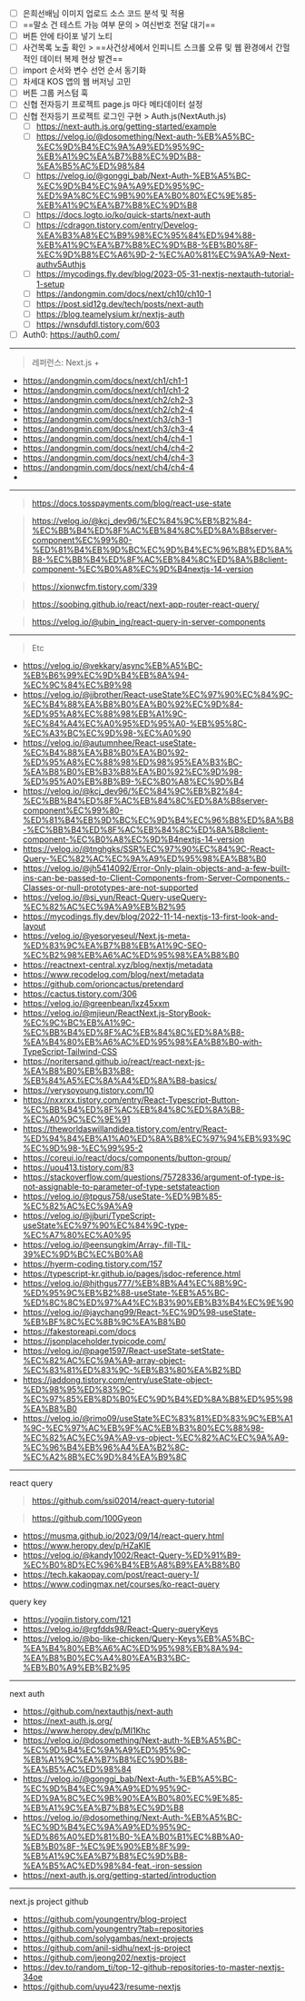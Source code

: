- [ ] 은희선배님 이미지 업로드 소스 코드 분석 및 적용
- [ ] ==말소 건 테스트 가능 여부 문의 > 여신번호 전달 대기==
- [ ] 버튼 안에 타이포 넣기 노티
- [ ] 사건목록 노출 확인 > ==사건상세에서 인피니트 스크롤 오류 및 웹 환경에서 간헐적인 데이터 복제 현상 발견==
- [ ] import 순서와 변수 선언 순서 동기화
- [ ] 차세대 KOS 앱의 웹 버저닝 고민
- [ ] 버튼 그룹 커스텀 훅
- [ ] 신협 전자등기 프로젝트 page.js 마다 메타데이터 설정
- [ ] 신협 전자등기 프로젝트 로그인 구현 > Auth.js(NextAuth.js)
	- [ ] https://next-auth.js.org/getting-started/example
	- [ ] https://velog.io/@dosomething/Next-auth-%EB%A5%BC-%EC%9D%B4%EC%9A%A9%ED%95%9C-%EB%A1%9C%EA%B7%B8%EC%9D%B8-%EA%B5%AC%ED%98%84
	- [ ] https://velog.io/@gonggi_bab/Next-Auth-%EB%A5%BC-%EC%9D%B4%EC%9A%A9%ED%95%9C-%ED%9A%8C%EC%9B%90%EA%B0%80%EC%9E%85-%EB%A1%9C%EA%B7%B8%EC%9D%B8
	- [ ] https://docs.logto.io/ko/quick-starts/next-auth
	- [ ] https://cdragon.tistory.com/entry/Develog-%EA%B3%A8%EC%B9%98%EC%95%84%ED%94%88-%EB%A1%9C%EA%B7%B8%EC%9D%B8-%EB%B0%8F-%EC%9D%B8%EC%A6%9D-2-%EC%A0%81%EC%9A%A9-Next-authv5Authjs
	- [ ] https://mycodings.fly.dev/blog/2023-05-31-nextjs-nextauth-tutorial-1-setup
	- [ ] https://andongmin.com/docs/next/ch10/ch10-1
	- [ ] https://post.sid12g.dev/tech/posts/next-auth
	- [ ] https://blog.teamelysium.kr/nextjs-auth
	- [ ] https://wnsdufdl.tistory.com/603

- [ ] Auth0: https://auth0.com/

***

> 레퍼런스: Next.js +
- https://andongmin.com/docs/next/ch1/ch1-1
- https://andongmin.com/docs/next/ch1/ch1-2
- https://andongmin.com/docs/next/ch2/ch2-3
- https://andongmin.com/docs/next/ch2/ch2-4
- https://andongmin.com/docs/next/ch3/ch3-1
- https://andongmin.com/docs/next/ch3/ch3-4
- https://andongmin.com/docs/next/ch4/ch4-1
- https://andongmin.com/docs/next/ch4/ch4-2
- https://andongmin.com/docs/next/ch4/ch4-3
- https://andongmin.com/docs/next/ch4/ch4-4
- 

***
> https://docs.tosspayments.com/blog/react-use-state

> https://velog.io/@kcj_dev96/%EC%84%9C%EB%B2%84-%EC%BB%B4%ED%8F%AC%EB%84%8C%ED%8A%B8server-component%EC%99%80-%ED%81%B4%EB%9D%BC%EC%9D%B4%EC%96%B8%ED%8A%B8-%EC%BB%B4%ED%8F%AC%EB%84%8C%ED%8A%B8client-component-%EC%B0%A8%EC%9D%B4nextjs-14-version

> https://xionwcfm.tistory.com/339

> https://soobing.github.io/react/next-app-router-react-query/

> https://velog.io/@ubin_ing/react-query-in-server-components
***
> Etc
- https://velog.io/@vekkary/async%EB%A5%BC-%EB%B6%99%EC%9D%B4%EB%8A%94-%EC%9C%84%EC%B9%98
- https://velog.io/@jjbrother/React-useState%EC%97%90%EC%84%9C-%EC%B4%88%EA%B8%B0%EA%B0%92%EC%9D%84-%ED%95%A8%EC%88%98%EB%A1%9C-%EC%84%A4%EC%A0%95%ED%95%A0-%EB%95%8C-%EC%A3%BC%EC%9D%98-%EC%A0%90
- https://velog.io/@autumnhee/React-useState-%EC%B4%88%EA%B8%B0%EA%B0%92-%ED%95%A8%EC%88%98%ED%98%95%EA%B3%BC-%EA%B8%B0%EB%B3%B8%EA%B0%92%EC%9D%98-%ED%95%A0%EB%8B%B9-%EC%B0%A8%EC%9D%B4
- https://velog.io/@kcj_dev96/%EC%84%9C%EB%B2%84-%EC%BB%B4%ED%8F%AC%EB%84%8C%ED%8A%B8server-component%EC%99%80-%ED%81%B4%EB%9D%BC%EC%9D%B4%EC%96%B8%ED%8A%B8-%EC%BB%B4%ED%8F%AC%EB%84%8C%ED%8A%B8client-component-%EC%B0%A8%EC%9D%B4nextjs-14-version
- https://velog.io/@tnghgks/SSR%EC%97%90%EC%84%9C-React-Query-%EC%82%AC%EC%9A%A9%ED%95%98%EA%B8%B0
- https://velog.io/@jh5414092/Error-Only-plain-objects-and-a-few-built-ins-can-be-passed-to-Client-Components-from-Server-Components.-Classes-or-null-prototypes-are-not-supported
- https://velog.io/@sj_yun/React-Query-useQuery-%EC%82%AC%EC%9A%A9%EB%B2%95
- https://mycodings.fly.dev/blog/2022-11-14-nextjs-13-first-look-and-layout
- https://velog.io/@yesoryeseul/Next.js-meta-%ED%83%9C%EA%B7%B8%EB%A1%9C-SEO-%EC%B2%98%EB%A6%AC%ED%95%98%EA%B8%B0
- https://reactnext-central.xyz/blog/nextjs/metadata
- https://www.recodelog.com/blog/next/metadata
- https://github.com/orioncactus/pretendard
- https://cactus.tistory.com/306
- https://velog.io/@greenbean/lxz45xxm
- https://velog.io/@mjieun/ReactNext.js-StoryBook-%EC%9C%BC%EB%A1%9C-%EC%BB%B4%ED%8F%AC%EB%84%8C%ED%8A%B8-%EA%B4%80%EB%A6%AC%ED%95%98%EA%B8%B0-with-TypeScript-Tailwind-CSS
- https://noritersand.github.io/react/react-next-js-%EA%B8%B0%EB%B3%B8-%EB%84%A5%EC%8A%A4%ED%8A%B8-basics/
- https://verysoyoung.tistory.com/10
- https://nxxrxx.tistory.com/entry/React-Typescript-Button-%EC%BB%B4%ED%8F%AC%EB%84%8C%ED%8A%B8-%EC%A0%9C%EC%9E%91
- https://theworldaswillandidea.tistory.com/entry/React-%ED%94%84%EB%A1%A0%ED%8A%B8%EC%97%94%EB%93%9C%EC%9D%98-%EC%99%95-2
- https://coreui.io/react/docs/components/button-group/
- https://uou413.tistory.com/83
- https://stackoverflow.com/questions/75728336/argument-of-type-is-not-assignable-to-parameter-of-type-setstateaction
- https://velog.io/@tpgus758/useState-%ED%9B%85-%EC%82%AC%EC%9A%A9
- https://velog.io/@jjburi/TypeScript-useState%EC%97%90%EC%84%9C-type-%EC%A7%80%EC%A0%95
- https://velog.io/@eensungkim/Array-.fill-TIL-39%EC%9D%BC%EC%B0%A8
- https://hyerm-coding.tistory.com/157
- https://typescript-kr.github.io/pages/jsdoc-reference.html
- https://velog.io/@hjthgus777/%EB%8B%A4%EC%8B%9C-%ED%95%9C%EB%B2%88-useState-%EB%A5%BC-%ED%8C%8C%ED%97%A4%EC%B3%90%EB%B3%B4%EC%9E%90
- https://velog.io/@jaychang99/React-%EC%9D%98-useState-%EB%BF%8C%EC%8B%9C%EA%B8%B0
- https://fakestoreapi.com/docs
- https://jsonplaceholder.typicode.com/
- https://velog.io/@page1597/React-useState-setState-%EC%82%AC%EC%9A%A9-array-object-%EC%83%81%ED%83%9C-%EB%B3%80%EA%B2%BD
- https://jaddong.tistory.com/entry/useState-object-%ED%98%95%ED%83%9C-%EC%97%85%EB%8D%B0%EC%9D%B4%ED%8A%B8%ED%95%98%EA%B8%B0
- https://velog.io/@rimo09/useState%EC%83%81%ED%83%9C%EB%A1%9C-%EC%97%AC%EB%9F%AC%EB%B3%80%EC%88%98-%EC%82%AC%EC%9A%A9-vs-object-%EC%82%AC%EC%9A%A9-%EC%96%B4%EB%96%A4%EA%B2%8C-%EC%A2%8B%EC%9D%84%EA%B9%8C





















***
react query
> https://github.com/ssi02014/react-query-tutorial

> https://github.com/100Gyeon

- https://musma.github.io/2023/09/14/react-query.html
- https://www.heropy.dev/p/HZaKIE
- https://velog.io/@kandy1002/React-Query-%ED%91%B9-%EC%B0%8D%EC%96%B4%EB%A8%B9%EA%B8%B0
- https://tech.kakaopay.com/post/react-query-1/
- https://www.codingmax.net/courses/ko-react-query

query key
- https://yogjin.tistory.com/121
- https://velog.io/@rgfdds98/React-Query-queryKeys
- https://velog.io/@bo-like-chicken/Query-Keys%EB%A5%BC-%EA%B4%80%EB%A6%AC%ED%95%98%EB%8A%94-%EA%B8%B0%EC%A4%80%EA%B3%BC-%EB%B0%A9%EB%B2%95

***
next auth
- https://github.com/nextauthjs/next-auth
- https://next-auth.js.org/
- https://www.heropy.dev/p/MI1Khc
- https://velog.io/@dosomething/Next-auth-%EB%A5%BC-%EC%9D%B4%EC%9A%A9%ED%95%9C-%EB%A1%9C%EA%B7%B8%EC%9D%B8-%EA%B5%AC%ED%98%84
- https://velog.io/@gonggi_bab/Next-Auth-%EB%A5%BC-%EC%9D%B4%EC%9A%A9%ED%95%9C-%ED%9A%8C%EC%9B%90%EA%B0%80%EC%9E%85-%EB%A1%9C%EA%B7%B8%EC%9D%B8
- https://velog.io/@dosomething/Next-Auth-%EB%A5%BC-%EC%9D%B4%EC%9A%A9%ED%95%9C-%ED%86%A0%ED%81%B0-%EA%B0%B1%EC%8B%A0-%EB%B0%8F-%EC%9E%90%EB%8F%99-%EB%A1%9C%EA%B7%B8%EC%9D%B8-%EA%B5%AC%ED%98%84-feat.-iron-session
- https://next-auth.js.org/getting-started/introduction
***
next.js project github
- https://github.com/youngentry/blog-project
- https://github.com/youngentry?tab=repositories
- https://github.com/solygambas/next-projects
- https://github.com/anil-sidhu/next-js-project
- https://github.com/jeong202/nextjs-project
- https://dev.to/random_ti/top-12-github-repositories-to-master-nextjs-34oe
- https://github.com/uyu423/resume-nextjs